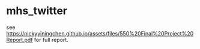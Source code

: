 # mhs_twitter
see https://nickyyiningchen.github.io/assets/files/550%20Final%20Project%20Report.pdf for full report.
